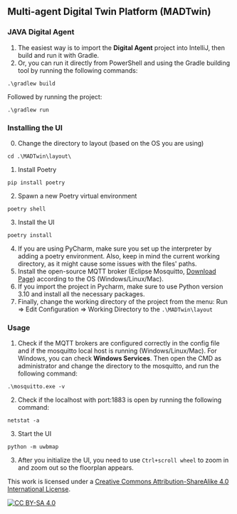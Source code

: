## Multi-agent Digital Twin Platform (MADTwin)

### JAVA Digital Agent
1. The easiest way is to import the **Digital Agent** project into IntelliJ, then build and run it with Gradle.
2. Or, you can run it directly from PowerShell and using the Gradle building tool by running the following commands:
``` shell
.\gradlew build  
```
Followed by running the project:
``` shell
.\gradlew run
```

### Installing the UI
0. Change the directory to layout (based on the OS you are using)
```shell
cd .\MADTwin\layout\
```
1. Install Poetry
```shell
pip install poetry
```
2. Spawn a new Poetry virtual environment
```shell
poetry shell
```
3. Install the UI
```shell
poetry install
```
4. If you are using PyCharm, make sure you set up the interpreter by adding a poetry environment. Also, keep in mind the current working directory, as it might cause some issues with the files' paths.
5. Install the open-source MQTT broker (Eclipse Mosquitto, [Download Page](https://mosquitto.org/download/)) according to the OS (Windows/Linux/Mac).
6. If you import the project in Pycharm, make sure to use Python version 3.10 and install all the necessary packages.
7. Finally, change the working directory of the project from the menu: Run => Edit Configuration => Working Directory to the ``.\MADTwin\layout``
### Usage
1. Check if the MQTT brokers are configured correctly in the config file and if the mosquitto local host is running (Windows/Linux/Mac). For Windows, you can check **Windows Services**. Then open the CMD as administrator and change the directory to the mosquitto, and run the following command:
``` shell
.\mosquitto.exe -v
```
2. Check if the localhost with port:1883 is open by running the following command:
``` shell
netstat -a
```
3. Start the UI
```shell
python -m uwbmap
```
3. After you initialize the UI, you need to use `Ctrl+scroll wheel` to zoom in and zoom out so the floorplan appears.

This work is licensed under a
[Creative Commons Attribution-ShareAlike 4.0 International License][cc-by-sa].

[![CC BY-SA 4.0][cc-by-sa-image]][cc-by-sa]

[cc-by-sa]: http://creativecommons.org/licenses/by-sa/4.0/
[cc-by-sa-image]: https://licensebuttons.net/l/by-sa/4.0/88x31.png
[cc-by-sa-shield]: https://img.shields.io/badge/License-CC%20BY--SA%204.0-lightgrey.svg
